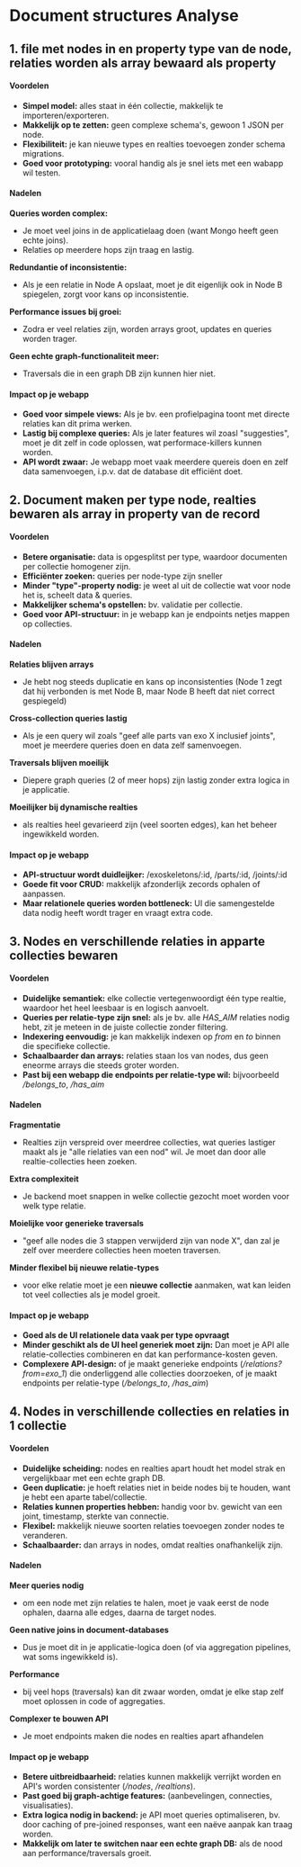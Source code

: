 # Document structures Analyse

## 1. file met nodes in en property type van de node, relaties worden als array bewaard als property

#### Voordelen
- **Simpel model:** alles staat in één collectie, makkelijk te importeren/exporteren.
- **Makkelijk op te zetten:** geen complexe schema's, gewoon 1 JSON per node.
- **Flexibiliteit:** je kan nieuwe types en realties toevoegen zonder schema migrations.
- **Goed voor prototyping:** vooral handig als je snel iets met een wabapp wil testen.

#### Nadelen
**Queries worden complex:**
- Je moet veel joins in de applicatielaag doen (want Mongo heeft geen echte joins).
- Relaties op meerdere hops zijn traag en lastig.

**Redundantie of inconsistentie:**
- Als je een relatie in Node A opslaat, moet je dit eigenlijk ook in Node B spiegelen, zorgt voor kans op inconsistentie.

**Performance issues bij groei:**
- Zodra er veel relaties zijn, worden arrays groot, updates en queries worden trager.

**Geen echte graph-functionaliteit meer:**
- Traversals die in een graph DB zijn kunnen hier niet.

#### Impact op je webapp
- **Goed voor simpele views:** Als je bv. een profielpagina toont met directe relaties kan dit prima werken.
- **Lastig bij complexe queries:** Als je later features wil zoasl "suggesties", moet je dit zelf in code oplossen, wat performace-killers kunnen worden.
- **API wordt zwaar:** Je webapp moet vaak meerdere quereis doen en zelf data samenvoegen, i.p.v. dat de database dit efficiënt doet.

## 2. Document maken per type node, realties bewaren als array in property van de record

#### Voordelen
- **Betere organisatie:** data is opgesplitst per type, waardoor documenten per collectie homogener zijn.
- **Efficiënter zoeken:** queries per node-type zijn sneller
- **Minder "type"-property nodig:** je weet al uit de collectie wat voor node het is, scheelt data & queries.
- **Makkelijker schema's opstellen:** bv. validatie per collectie.
- **Goed voor API-structuur:** in je webapp kan je endpoints netjes mappen op collecties.

#### Nadelen
**Relaties blijven arrays**
- Je hebt nog steeds duplicatie en kans op inconsistenties (Node 1 zegt dat hij verbonden is met Node B, maar Node B heeft dat niet correct gespiegeld)

**Cross-collection queries lastig**
- Als je een query wil zoals "geef alle parts van exo X inclusief joints", moet je meerdere queries doen en data zelf samenvoegen.

**Traversals blijven moeilijk**
- Diepere graph queries (2 of meer hops) zijn lastig zonder extra logica in je applicatie.

**Moeilijker bij dynamische realties**
- als realties heel gevarieerd zijn (veel soorten edges), kan het beheer ingewikkeld worden.


#### Impact op je webapp
- **API-structuur wordt duidleijker:** /exoskeletons/:id, /parts/:id, /joints/:id
- **Goede fit voor CRUD:** makkelijk afzonderlijk zecords ophalen of aanpassen.
- **Maar relationele queries worden bottleneck:** UI die samengestelde data nodig heeft wordt trager en vraagt extra code.

## 3. Nodes en verschillende relaties in apparte collecties bewaren

#### Voordelen
- **Duidelijke semantiek:** elke collectie vertegenwoordigt één type realtie, waardoor het heel leesbaar is en logisch aanvoelt.
- **Queries per relatie-type zijn snel:** als je bv. alle *HAS_AIM* relaties nodig hebt, zit je meteen in de juiste collectie zonder filtering.
- **Indexering eenvoudig:** je kan makkelijk indexen op *from* en *to* binnen die specifieke collectie.
- **Schaalbaarder dan arrays:** relaties staan los van nodes, dus geen eneorme arrays die steeds groter worden.
- **Past bij een webapp die endpoints per relatie-type wil:** bijvoorbeeld */belongs_to*, */has_aim*


#### Nadelen
**Fragmentatie**
- Realties zijn verspreid over meerdree collecties, wat queries lastiger maakt als je "alle rielaties van een nod" wil. Je moet dan door alle realtie-collecties heen zoeken.

**Extra complexiteit**
- Je backend moet snappen in welke collectie gezocht moet worden voor welk type relatie.

**Moielijke voor generieke traversals**
- "geef alle nodes die 3 stappen verwijderd zijn van node X", dan zal je zelf over meerdere collecties heen moeten traversen.

**Minder flexibel bij nieuwe relatie-types**
- voor elke relatie moet je een **nieuwe collectie** aanmaken, wat kan leiden tot veel collecties als je model groeit.

#### Impact op je webapp
- **Goed als de UI relationele data vaak per type opvraagt**
- **Minder geschikt als de UI heel generiek moet zijn:** Dan moet je API alle relatie-collecties combineren en dat kan performance-kosten geven.
- **Complexere API-design:** of je maakt generieke endpoints (*/relations?from=exo_1*) die onderliggend alle collecties doorzoeken, of je maakt endpoints per relatie-type (*/belongs_to*, */has_aim*)

## 4. Nodes in verschillende collecties en relaties in 1 collectie

#### Voordelen
- **Duidelijke scheiding:** nodes en realties apart houdt het model strak en vergelijkbaar met een echte graph DB.
- **Geen duplicatie:** je hoeft relaties niet in beide nodes bij te houden, want je hebt een aparte tabel/collectie.
- **Relaties kunnen properties hebben:** handig voor bv. gewicht van een joint, timestamp, sterkte van connectie.
- **Flexibel:** makkelijk nieuwe soorten relaties toevoegen zonder nodes te veranderen.
- **Schaalbaarder:** dan arrays in nodes, omdat realties onafhankelijk zijn.

#### Nadelen
**Meer queries nodig**
- om een node met zijn relaties te halen, moet je vaak eerst de node ophalen, daarna alle edges, daarna de target nodes.

**Geen native joins in document-databases**
- Dus je moet dit in je applicatie-logica doen (of via aggregation pipelines, wat soms ingewikkeld is).

**Performance**
- bij veel hops (traversals) kan dit zwaar worden, omdat je elke stap zelf moet oplossen in code of aggregaties.

**Complexer te bouwen API**
- Je moet endpoints maken die nodes en realties apart afhandelen

#### Impact op je webapp
- **Betere uitbreidbaarheid:** relaties kunnen makkelijk verrijkt worden en API's worden consistenter (*/nodes*, */realtions*).
- **Past goed bij graph-achtige features:** (aanbevelingen, connecties, visualisaties).
- **Extra logica nodig in backend:** je API moet queries optimaliseren, bv. door caching of pre-joined responses, want een naëve aanpak kan traag worden.
- **Makkelijk om later te switchen naar een echte graph DB:** als de nood aan performance/traversals groeit.
